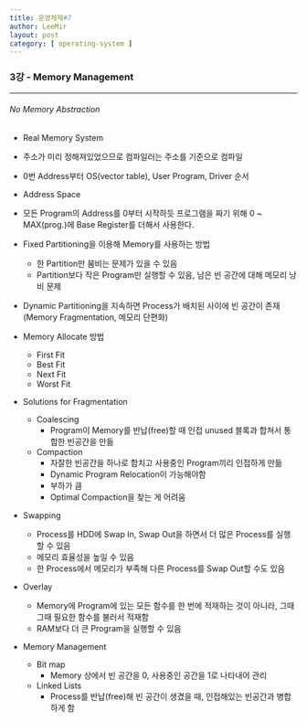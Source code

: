 ```yaml
---
title: 운영체제#7
author: LeeMir
layout: post
category: [ operating-system ]
---
```


### 3강 - Memory Management

- - -

###### No Memory Abstraction

- Real Memory System
- 주소가 미리 정해져있었으므로 컴파일러는 주소를 기준으로 컴파일
- 0번 Address부터 OS(vector table), User Program, Driver 순서
- Address Space
- 모든 Program의 Address를 0부터 시작하듯 프로그램을 짜기 위해 0 ~ MAX(prog.)에 Base Register를 더해서 사용한다.
- Fixed Partitioning을 이용해 Memory를 사용하는 방법
  - 한 Partition만 붐비는 문제가 있을 수 있음
  - Partition보다 작은 Program만 실행할 수 있음, 남은 빈 공간에 대해 메모리 낭비 문제
- Dynamic Partitioning을 지속하면 Process가 배치된 사이에 빈 공간이 존재(Memory Fragmentation, 메모리 단편화)
- Memory Allocate 방법
  - First Fit
  - Best Fit
  - Next Fit
  - Worst Fit
- Solutions for Fragmentation
  - Coalescing
    - Program이 Memory를 반납(free)할 때 인접 unused 블록과 합쳐서 통합한 빈공간을 만듦
  - Compaction
    - 자잘한 빈공간을 하나로 합치고 사용중인 Program끼리 인접하게 만듦
    - Dynamic Program Relocation이 가능해야함
    - 부하가 큼
    - Optimal Compaction을 찾는 게 어려움

- Swapping
  - Process를 HDD에 Swap In, Swap Out을 하면서 더 많은 Process를 실행할 수 있음
  - 메모리 효율성을 높일 수 있음
  - 한 Process에서 메모리가 부족해 다른 Process를 Swap Out할 수도 있음
- Overlay
  - Memory에 Program에 있는 모든 함수를 한 번에 적재하는 것이 아니라, 그때그때 필요한 함수를 불러서 적재함
  - RAM보다 더 큰 Program을 실행할 수 있음
- Memory Management
  - Bit map
    - Memory 상에서 빈 공간을 0, 사용중인 공간을 1로 나타내어 관리
  - Linked Lists
    - Process를 반납(free)해 빈 공간이 생겼을 때, 인접해있는 빈공간과 병합하게 함